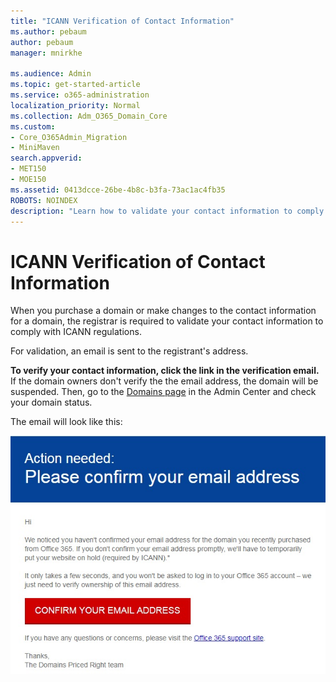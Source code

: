 ```yaml
---
title: "ICANN Verification of Contact Information"
ms.author: pebaum
author: pebaum
manager: mnirkhe

ms.audience: Admin
ms.topic: get-started-article
ms.service: o365-administration
localization_priority: Normal
ms.collection: Adm_O365_Domain_Core
ms.custom:
- Core_O365Admin_Migration
- MiniMaven
search.appverid:
- MET150
- MOE150
ms.assetid: 0413dcce-26be-4b8c-b3fa-73ac1ac4fb35
ROBOTS: NOINDEX
description: "Learn how to validate your contact information to comply with ICANN regulations."
---
```


# ICANN Verification of Contact Information

When you purchase a domain or make changes to the contact information for a domain, the registrar is required to validate your contact information to comply with ICANN regulations.
  
For validation, an email is sent to the registrant's address.
  
 **To verify your contact information, click the link in the verification email.** If the domain owners don't verify the the email address, the domain will be suspended. Then, go to the [Domains page](http://portal.office.com/adminportal/home?ref=Domains ) in the Admin Center and check your domain status. 
  
The email will look like this:
  
![Email example](../media/8bf27c08-510c-4d49-b152-8d047d038f1f.jpg)
  

